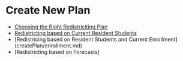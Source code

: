 # Create New Plan

* [Choosing the Right Redistriciting Plan](createPlan/choosePlan.md)
* [Redistricting based on Current Resident Students](createPlan/residence.md)
* [Redistricing based on Resident Students and Current Enrollment] (createPlan/enrollment.md)
* [Redistricting based on Forecasts]
